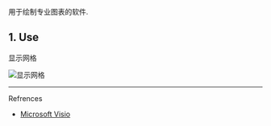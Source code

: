 用于绘制专业图表的软件.

## 1. Use

显示网格

![显示网格](C:\Users\sec\share\github\notes\images\Microsoft%20Visio\显示网格.png)

---

Refrences

- [Microsoft Visio](https://www.microsoft.com/en-in/microsoft-365/visio/flowchart-software)